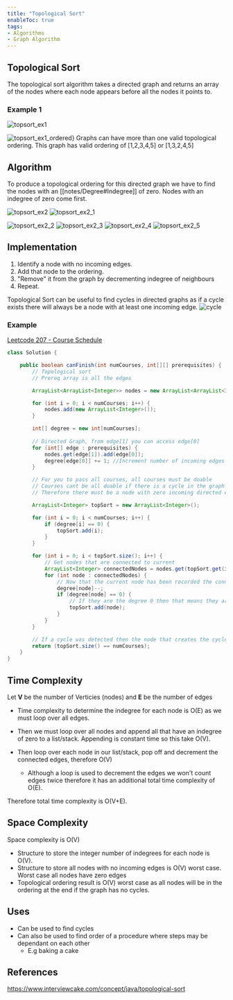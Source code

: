 ```yaml
---
title: "Topological Sort"
enableToc: true
tags:
- Algorithms
- Graph Algorithm
---
```


## Topological Sort
The topological sort algorithm takes a directed graph and returns an array of the nodes where each node appears before all the nodes it points to. 

### Example 1

![topsort_ex1](files/TopologicalSort/topSort_ex1.png)

![topsort_ex1_ordered}](files/TopologicalSort/topSort_ex1_ordered.png)
Graphs can have more than one valid topological ordering.
This graph has valid ordering of \[1,2,3,4,5\]  or \[1,3,2,4,5\]

## Algorithm
To produce a topological ordering for this directed graph we have to find the nodes with an [[notes/Degree#Indegree]] of zero. Nodes with an indegree of zero come first.

![topsort_ex2](files/TopologicalSort/topSort_ex2.png)
![topsort_ex2_1](files/TopologicalSort/topSort_ex2_1.png)

![topsort_ex2_2](files/TopologicalSort/topSort_ex2_2.png)
![topsort_ex2_3](files/TopologicalSort/topSort_ex2_3.png)
![topsort_ex2_4](files/TopologicalSort/topSort_ex2_4.png)
![topsort_ex2_5](files/TopologicalSort/topSort_ex2_5.png)


## Implementation
1. Identify a node with no incoming edges.
2. Add that node to the ordering.
3. "Remove" it from the graph by decrementing indegree of neighbours
5. Repeat.


Topological Sort can be useful to find cycles in directed graphs as if a cycle exists there will always be a node with at least one incoming edge. 
![cycle](files/TopologicalSort/graphCycle.png)

### Example
[Leetcode 207 - Course Schedule](https://leetcode.com/problems/course-schedule/) 
```java {title="Leetcode 207"}
class Solution {

    public boolean canFinish(int numCourses, int[][] prerequisites) {
        // Topological sort
        // Prereq array is all the edges

		ArrayList<ArrayList<Integer>> nodes = new ArrayList<ArrayList<Integer>>(numCourses);

        for (int i = 0; i < numCourses; i++) {
            nodes.add(new ArrayList<Integer>());
        }

        int[] degree = new int[numCourses];
  
        // Directed Graph, from edge[1] you can access edge[0]
        for (int[] edge : prerequisites) {
            nodes.get(edge[1]).add(edge[0]);
            degree[edge[0]] += 1; //Increment number of incoming edges
        }

        // For you to pass all courses, all courses must be doable
        // Courses cant be all doable if there is a cycle in the graph
        // Therefore there must be a node with zero incoming directed edges

        ArrayList<Integer> topSort = new ArrayList<Integer>();

        for (int i = 0; i < numCourses; i++) {
            if (degree[i] == 0) {
                topSort.add(i);
            }
        }

        for (int i = 0; i < topSort.size(); i++) {
            // Get nodes that are connected to current
            ArrayList<Integer> connectedNodes = nodes.get(topSort.get(i));
            for (int node : connectedNodes) {
                // Now that the current node has been recorded the connected nodes are decremented by a degree of one
                degree[node]--;
                if (degree[node] == 0) {
                    // If they are the degree 0 then that means they are next
                    topSort.add(node);
                }
            }
        }

        // If a cycle was detected then the node that creates the cycle would not have been appended
        return (topSort.size() == numCourses);
    }
}
```



## Time Complexity
Let **V** be the number of Verticies (nodes) and **E** be the number of edges

- Time complexity to determine the indegree for each node is O(E) as we must loop over all edges.

- Then we must loop over all nodes and append all that have an indegree of zero to a list/stack. Appending is constant time so this take O(V).

- Then loop over each node in our list/stack, pop off and decrement the connected edges, therefore O(V)
	- Although a loop is used to decrement the edges we won't count edges twice therefore it has an additional total time complexity of O(E). 

Therefore total time complexity is O(V+E).

## Space Complexity
Space complexity is O(V)
- Structure to store the integer number of indegrees for each node is O(V).
- Structure to store all nodes with no incoming edges is O(V) worst case. Worst case all nodes have zero edges
- Topological ordering result is O(V) worst case as all nodes will be in the ordering at the end if the graph has no cycles.


## Uses
- Can be used to find cycles
- Can also be used to find order of a procedure where steps may be dependant on each other
	- E.g baking a cake



## References
https://www.interviewcake.com/concept/java/topological-sort